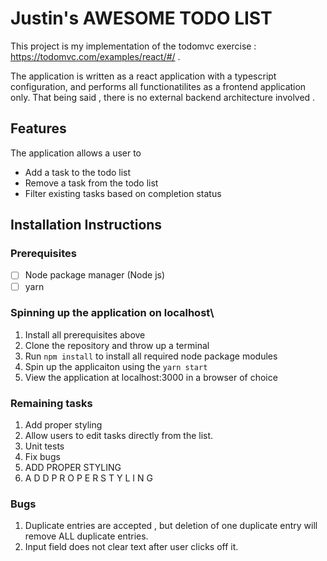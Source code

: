 # Justin's AWESOME TODO LIST

This project is my implementation of the todomvc exercise : https://todomvc.com/examples/react/#/ . 

The application is written as a react application with a typescript configuration, and performs all functionatilites as a frontend application only. That being said , there is no external backend architecture involved .

## Features

The application allows a user to 
- Add a task to the todo list
- Remove a task from the todo list
- Filter existing tasks based on completion status

## Installation Instructions

### Prerequisites
- [ ] Node package manager (Node js)
- [ ] yarn

### Spinning up the application on localhost\
1. Install all prerequisites above
2. Clone the repository and throw up a terminal
3. Run `npm install` to install all required node package modules
4. Spin up the applicaiton using the `yarn start`
5. View the application at localhost:3000 in a browser of choice

### Remaining tasks 
1. Add proper styling
2. Allow users to edit tasks directly from the list.
3. Unit tests
4. Fix bugs
5. ADD PROPER STYLING
6. A D D  P R O P E R  S T Y L I N G

### Bugs 
1. Duplicate entries are accepted , but deletion of one duplicate entry will remove ALL duplicate entries.
2. Input field does not clear text after user clicks off it.
